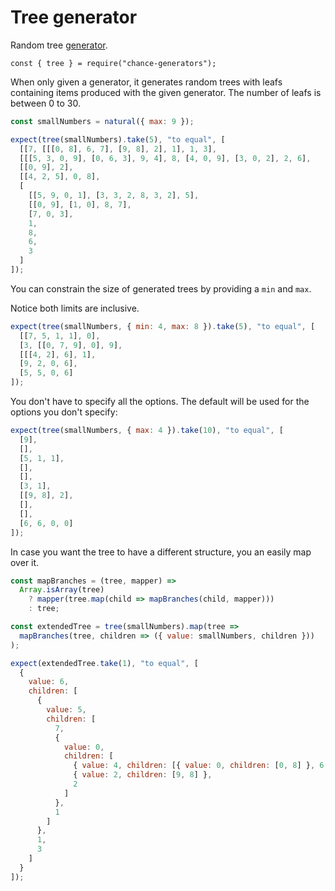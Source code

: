 # Tree generator

Random tree [generator](../generator/).

```js#evaluate:false
const { tree } = require("chance-generators");
```

When only given a generator, it generates random trees with leafs containing
items produced with the given generator. The number of leafs is between 0 to 30.

```js
const smallNumbers = natural({ max: 9 });

expect(tree(smallNumbers).take(5), "to equal", [
  [[7, [[[0, 8], 6, 7], [9, 8], 2], 1], 1, 3],
  [[[5, 3, 0, 9], [0, 6, 3], 9, 4], 8, [4, 0, 9], [3, 0, 2], 2, 6],
  [[0, 9], 2],
  [[4, 2, 5], 0, 8],
  [
    [[5, 9, 0, 1], [3, 3, 2, 8, 3, 2], 5],
    [[0, 9], [1, 0], 8, 7],
    [7, 0, 3],
    1,
    8,
    6,
    3
  ]
]);
```

You can constrain the size of generated trees by providing a `min` and `max`.

Notice both limits are inclusive.

```js
expect(tree(smallNumbers, { min: 4, max: 8 }).take(5), "to equal", [
  [[7, 5, 1, 1], 0],
  [3, [[0, 7, 9], 0], 9],
  [[[4, 2], 6], 1],
  [9, 2, 0, 6],
  [5, 5, 0, 6]
]);
```

You don't have to specify all the options. The default will be used for the
options you don't specify:

```js
expect(tree(smallNumbers, { max: 4 }).take(10), "to equal", [
  [9],
  [],
  [5, 1, 1],
  [],
  [],
  [3, 1],
  [[9, 8], 2],
  [],
  [],
  [6, 6, 0, 0]
]);
```

In case you want the tree to have a different structure, you an easily map over
it.

```js
const mapBranches = (tree, mapper) =>
  Array.isArray(tree)
    ? mapper(tree.map(child => mapBranches(child, mapper)))
    : tree;

const extendedTree = tree(smallNumbers).map(tree =>
  mapBranches(tree, children => ({ value: smallNumbers, children }))
);

expect(extendedTree.take(1), "to equal", [
  {
    value: 6,
    children: [
      {
        value: 5,
        children: [
          7,
          {
            value: 0,
            children: [
              { value: 4, children: [{ value: 0, children: [0, 8] }, 6, 7] },
              { value: 2, children: [9, 8] },
              2
            ]
          },
          1
        ]
      },
      1,
      3
    ]
  }
]);
```
